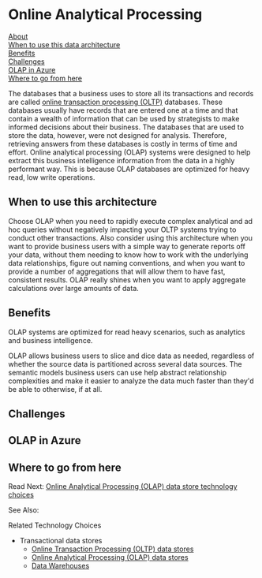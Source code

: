 # Online Analytical Processing

[About]()  
[When to use this data architecture](#whentouse)  
[Benefits](#benefits)  
[Challenges](#challenges)  
[OLAP in Azure](#inazure)   
[Where to go from here](#wheretogo)  

<a name="about"></a>
The databases that a business uses to store all its transactions and records are called [online transaction processing (OLTP)](online-transaction-processing.md) databases. These databases usually have records that are entered one at a time and that contain a wealth of information that can be used by strategists to make informed decisions about their business. The databases that are used to store the data, however, were not designed for analysis. Therefore, retrieving answers from these databases is costly in terms of time and effort. Online analytical processing (OLAP) systems were designed to help extract this business intelligence information from the data in a highly performant way. This is because OLAP databases are optimized for heavy read, low write operations.

## <a name="whentouse"></a>When to use this architecture

Choose OLAP when you need to rapidly execute complex analytical and ad hoc queries without negatively impacting your OLTP systems trying to conduct other transactions. Also consider using this architecture when you want to provide business users with a simple way to generate reports off your data, without them needing to know how to work with the underlying data relationships, figure out naming conventions, and when you want to provide a number of aggregations that will allow them to have fast, consistent results. OLAP really shines when you want to apply aggregate calculations over large amounts of data.

## <a name="benefits"></a>Benefits

OLAP systems are optimized for read heavy scenarios, such as analytics and business intelligence.

OLAP allows business users to slice and dice data as needed, regardless of whether the source data is partitioned across several data sources. The semantic models business users can use help abstract relationship complexities and make it easier to analyze the data much faster than they'd be able to otherwise, if at all.

## <a name="challenges"></a>Challenges



## <a name="inazure"></a>OLAP in Azure


## <a name="wheretogo"></a>Where to go from here
Read Next:
[Online Analytical Processing (OLAP) data store technology choices](../technology-choices/olap-data-stores.md)

See Also:

Related Technology Choices
- Transactional data stores
    - [Online Transaction Processing (OLTP) data stores](../technology-choices/oltp-data-stores.md)
    - [Online Analytical Processing (OLAP) data stores](../technology-choices/olap-data-stores.md)
    - [Data Warehouses](../technology-choices/data-warehouses.md)